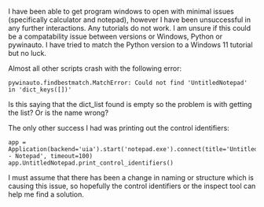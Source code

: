 I have been able to get program windows to open with minimal issues (specifically calculator and notepad),
however I have been unsuccessful in any further interactions. Any tutorials do not work. I am unsure if this 
could be a compatability issue between versions or Windows, Python or pywinauto. I have tried to match the Python 
version to a Windows 11 tutorial but no luck. 

Almost all other scripts crash with the following error:
```
pywinauto.findbestmatch.MatchError: Could not find 'UntitledNotepad' in 'dict_keys([])'
```
Is this saying that the dict_list found is empty so the problem is with getting the list? Or is the name wrong?


The only other success I had was printing out the control identifiers:
```
app = Application(backend='uia').start('notepad.exe').connect(title='Untitled - Notepad', timeout=100)
app.UntitledNotepad.print_control_identifiers()
```
I must assume that there has been a change in naming or structure which is causing this issue, so hopefully the 
control identifiers or the inspect tool can help me find a solution.